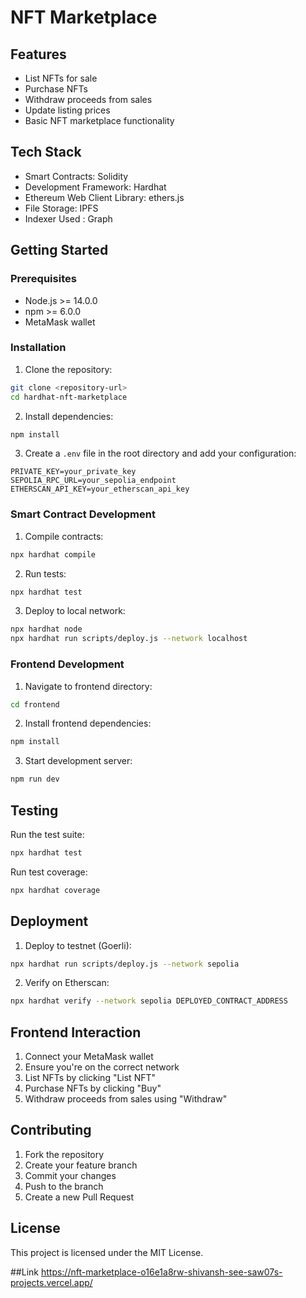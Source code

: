# NFT Marketplace

## Features

-   List NFTs for sale
-   Purchase NFTs
-   Withdraw proceeds from sales
-   Update listing prices
-   Basic NFT marketplace functionality

## Tech Stack

-   Smart Contracts: Solidity
-   Development Framework: Hardhat
-   Ethereum Web Client Library: ethers.js
-   File Storage: IPFS
-   Indexer Used : Graph

## Getting Started

### Prerequisites

-   Node.js >= 14.0.0
-   npm >= 6.0.0
-   MetaMask wallet

### Installation

1. Clone the repository:

```bash
git clone <repository-url>
cd hardhat-nft-marketplace
```

2. Install dependencies:

```bash
npm install
```

3. Create a `.env` file in the root directory and add your configuration:

```
PRIVATE_KEY=your_private_key
SEPOLIA_RPC_URL=your_sepolia_endpoint
ETHERSCAN_API_KEY=your_etherscan_api_key
```

### Smart Contract Development

1. Compile contracts:

```bash
npx hardhat compile
```

2. Run tests:

```bash
npx hardhat test
```

3. Deploy to local network:

```bash
npx hardhat node
npx hardhat run scripts/deploy.js --network localhost
```

### Frontend Development

1. Navigate to frontend directory:

```bash
cd frontend
```

2. Install frontend dependencies:

```bash
npm install
```

3. Start development server:

```bash
npm run dev
```

## Testing

Run the test suite:

```bash
npx hardhat test
```

Run test coverage:

```bash
npx hardhat coverage
```

## Deployment

1. Deploy to testnet (Goerli):

```bash
npx hardhat run scripts/deploy.js --network sepolia
```

2. Verify on Etherscan:

```bash
npx hardhat verify --network sepolia DEPLOYED_CONTRACT_ADDRESS
```

## Frontend Interaction

1. Connect your MetaMask wallet
2. Ensure you're on the correct network
3. List NFTs by clicking "List NFT"
4. Purchase NFTs by clicking "Buy"
5. Withdraw proceeds from sales using "Withdraw"

## Contributing

1. Fork the repository
2. Create your feature branch
3. Commit your changes
4. Push to the branch
5. Create a new Pull Request

## License

This project is licensed under the MIT License.

##Link
https://nft-marketplace-o16e1a8rw-shivansh-see-saw07s-projects.vercel.app/
